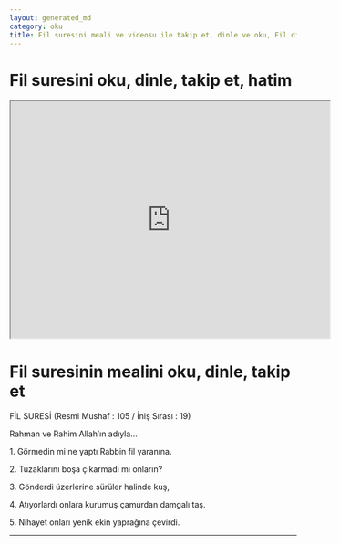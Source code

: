 ```yaml
---
layout: generated_md
category: oku
title: Fil suresini meali ve videosu ile takip et, dinle ve oku, Fil dinle, Fil meali, hatim dinle, hatim yap.
---
```


<div class="container">
  <div class="row">
    <div class="col-lg-12">
      <h1>Fil suresini oku, dinle, takip et, hatim</h1>
      <!--<div class="div-youtube-embed">-->
      <div class="">
        <iframe width="560" height="415" src="https://www.youtube.com/embed/">frameborder="0" allowfullscreen></iframe>
      </div>
    </div>
  </div>

  <div class="row">
    <div class="col-lg-12">
      <h1>Fil suresinin mealini oku, dinle, takip et</h1>
      <div><p></p><p></p><p>FİL SURESİ (Resmi Mushaf : 105 / İniş Sırası : 19)</p><p>Rahman ve Rahim Allah’ın adıyla…</p><p></p><p></p><p>1. Görmedin mi ne yaptı Rabbin fil yaranına.</p><p></p><p></p><p>2. Tuzaklarını boşa çıkarmadı mı onların?</p><p></p><p></p><p>3. Gönderdi üzerlerine sürüler halinde kuş,</p><p></p><p></p><p>4. Atıyorlardı onlara kurumuş çamurdan damgalı taş.</p><p></p><p></p><p>5. Nihayet onları yenik ekin yaprağına çevirdi.</p><p></p><p></p></div>
    </div>
  </div>
</div>
<hr />